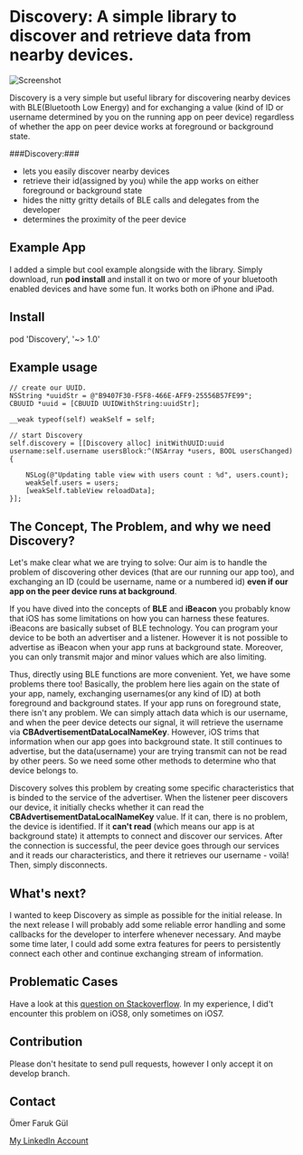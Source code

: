 # Discovery: A simple library to discover and retrieve data from nearby devices.

![Screenshot](https://raw.githubusercontent.com/omergul123/Discovery/master/screenshot.png)

Discovery is a very simple but useful library for discovering nearby devices with BLE(Bluetooth Low Energy) and for exchanging a value (kind of ID or username determined by you on the running app on peer device) regardless of whether the app on peer device works at foreground or background state.


###Discovery:###
* lets you easily discover nearby devices
* retrieve their id(assigned by you) while the app works on either foreground or background state
* hides the nitty gritty details of BLE calls and delegates from the developer
* determines the proximity of the peer device

## Example App ##

I added a simple but cool example alongside with the library. Simply download, run **pod install** and install it on two or more of your bluetooth enabled devices and have some fun. It works both on iPhone and iPad.

## Install

pod 'Discovery', '~> 1.0'

## Example usage

````
// create our UUID.
NSString *uuidStr = @"B9407F30-F5F8-466E-AFF9-25556B57FE99";
CBUUID *uuid = [CBUUID UUIDWithString:uuidStr];
    
__weak typeof(self) weakSelf = self;
    
// start Discovery
self.discovery = [[Discovery alloc] initWithUUID:uuid username:self.username usersBlock:^(NSArray *users, BOOL usersChanged) {
        
    NSLog(@"Updating table view with users count : %d", users.count);
    weakSelf.users = users;
    [weakSelf.tableView reloadData];
}];

````

## The Concept, The Problem, and why we need Discovery?

Let's make clear what we are trying to solve: Our aim is to handle the problem of discovering other devices (that are our running our app too), and exchanging an ID (could be username, name or a numbered id) **even if our app on the peer device runs at background**.

If you have dived into the concepts of **BLE** and **iBeacon** you probably know that iOS has some limitations on how you can harness these features. iBeacons are basically subset of BLE technology. You can program your device to be both an advertiser and a listener. However it is not possible to advertise as iBeacon when your app runs at background state. Moreover, you can only transmit major and minor values which are also limiting.

Thus, directly using BLE functions are more convenient. Yet, we have some problems there too! Basically, the problem here lies again on the state of your app, namely, exchanging usernames(or any kind of ID) at both foreground and background states. If your app runs on foreground state, there isn't any problem. We can simply attach data which is our username, and when the peer device detects our signal, it will retrieve the username via **CBAdvertisementDataLocalNameKey**. However, iOS trims that information when our app goes into background state. It still continues to advertise, but the data(username) your are trying transmit can not be read by other peers. So we need some other methods to determine who that device belongs to.

Discovery solves this problem by creating some specific characteristics that is binded to the service of the advertiser. When the listener peer discovers our device, it initially checks whether it can read the **CBAdvertisementDataLocalNameKey** value. If it can, there is no problem, the device is identified. If it **can't read** (which means our app is at background state) it attempts to connect and discover our services. After the connection is successful, the peer device goes through our services and it reads our characteristics, and there it retrieves our username - voilà! Then, simply disconnects.

## What's next? ##

I wanted to keep Discovery as simple as possible for the initial release. In the next release I will probably add some reliable error handling and some callbacks for the developer to interfere whenever necessary. And maybe some time later, I could add some extra features for peers to persistently connect each other and continue exchanging stream of information.

## Problematic Cases ##

Have a look at this [question on Stackoverflow][1]. In my experience, I did't encounter this problem on iOS8, only sometimes on iOS7.

## Contribution

Please don't hesitate to send pull requests, however I only accept it on develop branch.

## Contact

Ömer Faruk Gül

[My LinkedIn Account][2]

 [1]: http://stackoverflow.com/questions/20380561/ios-corebluetoothwarning-unknown-error-1309
 [2]: http://www.linkedin.com/profile/view?id=44437676


